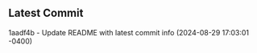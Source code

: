 
## Latest Commit
1aadf4b - Update README with latest commit info (2024-08-29 17:03:01 -0400) <Yunxi-Zhou>
